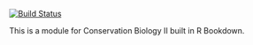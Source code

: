 [![Build Status](https://travis-ci.com/rstudio/bookdown-demo.svg?branch=master)](https://travis-ci.com/rstudio/bookdown-demo)

This is a module for Conservation Biology II built in R Bookdown.
